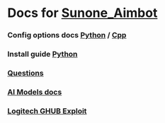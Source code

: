 # Docs for [Sunone_Aimbot](https://github.com/SunOner/sunone_aimbot)

### Config options docs [Python](https://github.com/SunOner/sunone_aimbot_docs/blob/main/config/config.md) / [Cpp](https://github.com/SunOner/sunone_aimbot_docs/blob/main/config/config_cpp.md)

### Install guide [Python](https://github.com/SunOner/sunone_aimbot_docs/blob/main/install/helper.md)

### [Questions](https://github.com/SunOner/sunone_aimbot_docs/blob/main/questions/questions.md)

### [AI Models docs](https://github.com/SunOner/sunone_aimbot_docs/blob/main/ai_models/ai_models.md)

### [Logitech GHUB Exploit](https://github.com/SunOner/sunone_aimbot_docs/blob/main/tips/ghub.md)